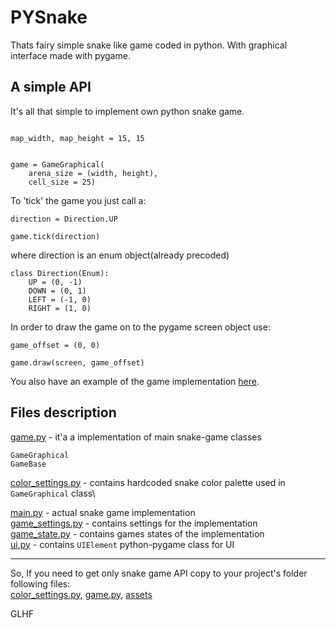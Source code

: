 # PYSnake

Thats fairy simple snake like game coded in python. With graphical interface made with pygame.

## A simple API

It's all that simple to implement own python snake game.
```python3

map_width, map_height = 15, 15


game = GameGraphical(
    arena_size = (width, height),
    cell_size = 25)

```

To 'tick' the game you just call a:
```python3
direction = Direction.UP

game.tick(direction)
```

where direction is an enum object(already precoded)

```python3
class Direction(Enum):
    UP = (0, -1)
    DOWN = (0, 1)
    LEFT = (-1, 0)
    RIGHT = (1, 0)
```

In order to draw the game on to the pygame screen object use:
```python3
game_offset = (0, 0)

game.draw(screen, game_offset)
```

You also have an example of the game implementation [here](/main.py).

## Files description

[game.py](/game.py) - it'a a implementation of main snake-game classes
```python3
GameGraphical
GameBase
```
[color_settings.py](/color_settings.py) - contains hardcoded snake color palette used in ```GameGraphical``` class\

[main.py](/main.py) - actual snake game implementation\
[game_settings.py](/game_settings.py) - contains settings for the implementation\
[game_state.py](/game_state.py) - contains games states of the implementation\
[ui.py](/ui.py) - contains ```UIElement``` python-pygame class for UI

---------------------
So, If you need to get only snake game API copy to your project's folder following files:\
[color_settings.py](/color_settings.py), [game.py](/game.py), [assets](/assets)

GLHF




